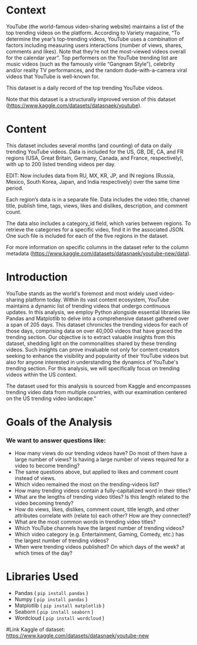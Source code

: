 # Context
YouTube (the world-famous video-sharing website) maintains a list of the top trending videos on the platform. According to Variety magazine, “To determine the year’s top-trending videos, YouTube uses a combination of factors including measuring users interactions (number of views, shares, comments and likes). Note that they’re not the most-viewed videos overall for the calendar year”. Top performers on the YouTube trending list are music videos (such as the famously virile “Gangnam Style”), celebrity and/or reality TV performances, and the random dude-with-a-camera viral videos that YouTube is well-known for.

This dataset is a daily record of the top trending YouTube videos.

Note that this dataset is a structurally improved version of this dataset (https://www.kaggle.com/datasets/datasnaek/youtube).

# Content
This dataset includes several months (and counting) of data on daily trending YouTube videos. Data is included for the US, GB, DE, CA, and FR regions (USA, Great Britain, Germany, Canada, and France, respectively), with up to 200 listed trending videos per day.

EDIT: Now includes data from RU, MX, KR, JP, and IN regions (Russia, Mexico, South Korea, Japan, and India respectively) over the same time period.

Each region’s data is in a separate file. Data includes the video title, channel title, publish time, tags, views, likes and dislikes, description, and comment count.

The data also includes a category_id field, which varies between regions. To retrieve the categories for a specific video, find it in the associated JSON. One such file is included for each of the five regions in the dataset.

For more information on specific columns in the dataset refer to the column metadata (https://www.kaggle.com/datasets/datasnaek/youtube-new/data).

# Introduction

YouTube stands as the world's foremost and most widely used video-sharing platform today. Within its vast content ecosystem, YouTube maintains a dynamic list of trending videos that undergo continuous updates. In this analysis, we employ Python alongside essential libraries like Pandas and Matplotlib to delve into a comprehensive dataset gathered over a span of 205 days. This dataset chronicles the trending videos for each of those days, comprising data on over 40,000 videos that have graced the trending section. Our objective is to extract valuable insights from this dataset, shedding light on the commonalities shared by these trending videos. Such insights can prove invaluable not only for content creators seeking to enhance the visibility and popularity of their YouTube videos but also for anyone interested in understanding the dynamics of YouTube's trending section. For this analysis, we will specifically focus on trending videos within the US context. 

The dataset used for this analysis is sourced from Kaggle and encompasses trending video data from multiple countries, with our examination centered on the US trending video landscape."

# Goals of the Analysis

### We want to answer questions like:

* How many views do our trending videos have? Do most of them have a large number of views? Is having a large number of views required for a video to become trending?
* The same questions above, but applied to likes and comment count instead of views.
* Which video remained the most on the trending-videos list?
* How many trending videos contain a fully-capitalized word in their titles?
* What are the lengths of trending video titles? Is this length related to the video becoming trendy?
* How do views, likes, dislikes, comment count, title length, and other attributes correlate with (relate to) each other? How are they connected?
* What are the most common words in trending video titles?
* Which YouTube channels have the largest number of trending videos?
* Which video category (e.g. Entertainment, Gaming, Comedy, etc.) has the largest number of trending videos?
* When were trending videos published? On which days of the week? at which times of the day?

# Libraries Used

* Pandas ( `pip install pandas` )
* Numpy ( `pip install pandas` )
* Matplotlib ( `pip install matplotlib` )
* Seaborn ( `pip install seaborn` )
* Wordcloud ( `pip install wordcloud` )

#Link Kaggle of dataset: https://www.kaggle.com/datasets/datasnaek/youtube-new
